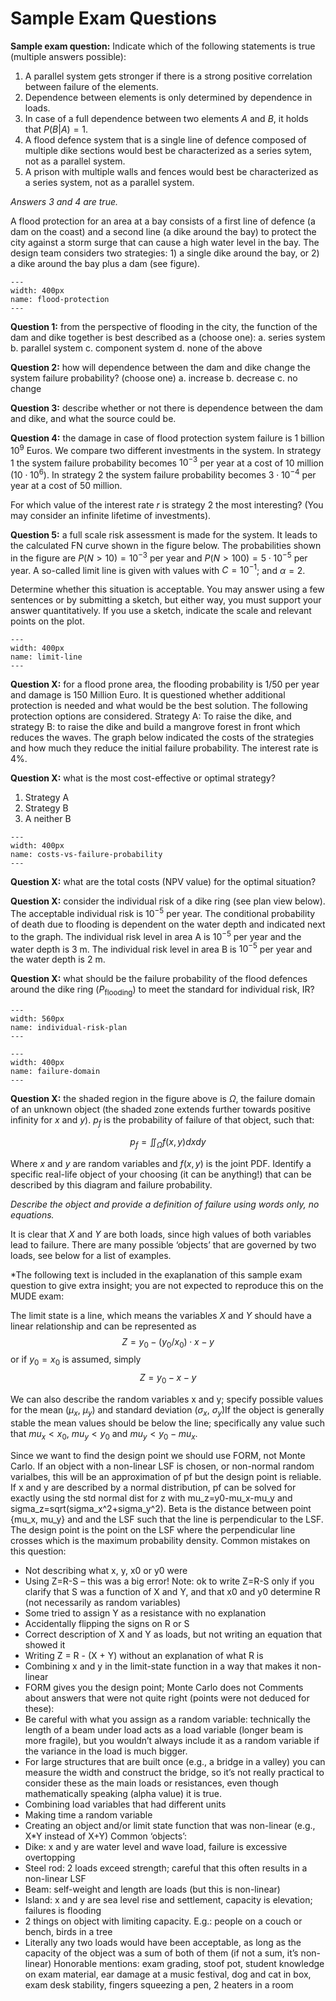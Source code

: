 # Sample Exam Questions

**Sample exam question:** Indicate which of the following statements is true (multiple answers possible):
   1. A parallel system gets stronger if there is a strong positive correlation between failure of the elements.
   2. Dependence between elements is only determined by dependence in loads.
   3. In case of a full dependence between two elements $A$ and $B$, it holds that $P(B|A)=1$.
   4. A flood defence system that is a single line of defence composed of multiple dike sections would best be characterized as a series sytem, not as a parallel system.
   5. A prison with multiple walls and fences would best be characterized as a series system, not as a parallel system.

*Answers 3 and 4 are true.*


A flood protection for an area at a bay consists of a first line of defence (a dam on the coast) and a second line (a dike around the bay) to protect the city against a storm surge that can cause a high water level in the bay. The design team considers two strategies: 1) a single dike around the bay, or 2) a dike around the bay plus a dam (see figure). 

```{figure} ../figures/exercise-sample-exam-bay.png
---
width: 400px
name: flood-protection
---
```

**Question 1:** from the perspective of flooding in the city, the function of the dam and dike together is best described as a (choose one):
a. series system
b. parallel system
c. component system
d. none of the above

**Question 2:** how will dependence between the dam and dike change the system failure probability? (choose one)
a. increase
b. decrease
c. no change

**Question 3:** describe whether or not there is dependence between the dam and dike, and what the source could be.

**Question 4:** the damage in case of flood protection system failure is 1 billion $10^9$ Euros. We compare two different investments in the system. In strategy 1 the system failure probability becomes $10^{-3}$ per year at a cost of 10 million ($10 \cdot 10^{6}$). In strategy 2 the system failure probability becomes $3 \cdot 10^{-4}$ per year at a cost of 50 million.

For which value of the interest rate $r$ is strategy 2 the most interesting? (You may consider an infinite lifetime of investments).


**Question 5:** a full scale risk assessment is made for the system. It leads to the calculated FN curve shown in the figure below. The probabilities shown in the figure are $P(N>10)=10^{-3}$ per year and $P(N>100)=5 \cdot 10^{-5}$ per year. A so-called limit line is given with values with $C = 10^{-1}$; and $\alpha = 2$.

Determine whether this situation is acceptable. You may answer using a few sentences or by submitting a sketch, but either way, you must support your answer quantitatively. If you use a sketch, indicate the scale and relevant points on the plot. 

```{figure} ../figures/exercise-sample-exam-limit-line.png
---
width: 400px
name: limit-line
---
```

**Question X:** for a flood prone area, the flooding probability is 1/50 per year and damage is 150 Million Euro. It is questioned whether additional protection is needed and what would be the best solution. The following protection options are considered. Strategy A: To raise the dike, and strategy B: to raise the dike and build a mangrove forest in front which reduces the waves. The graph below indicated the costs of the strategies and how much they reduce the initial failure probability. The interest rate is 4%.

**Question X:** what is the most cost-effective or optimal strategy?

1. Strategy A
2. Strategy B
3. A neither B

```{figure} ../figures/exercise-sample-exam-costs.png
---
width: 400px
name: costs-vs-failure-probability
---
```

**Question X:** what are the total costs (NPV value) for the optimal situation?

**Question X:** consider the individual risk of a dike ring (see plan view below). The acceptable individual risk is $10^{-5}$ per year. The conditional probability of death due to flooding is dependent on the water depth and indicated next to the graph. The individual risk level in area A is $10^{-5}$ per year and the water depth is 3 m. The individual risk level in area B is $10^{-5}$ per year and the water depth is 2 m.

**Question X:** what should be the failure probability of the flood defences around the dike ring ($P_{\text{flooding}}$) to meet the standard for individual risk, IR?

```{figure} ../figures/exercise-sample-exam-individual-risk.png
---
width: 560px
name: individual-risk-plan
---
```

```{figure} ../figures/exercise-sample-exam-failure-domain.png
---
width: 400px
name: failure-domain
---
```

**Question X:** the shaded region in the figure above is $\Omega$, the failure domain of an unknown object (the shaded zone extends further towards positive infinity for $x$ and $y$). $p_f$ is the probability of failure of that object, such that:

$$ 
    p_f = \iint_\Omega f(x,y)dxdy
$$

Where $x$ and $y$ are random variables and $f(x,y)$ is the joint PDF. Identify a specific real-life object of your choosing (it can be anything!) that can be described by this diagram and failure probability. 

*Describe the object and provide a definition of failure using words only, no equations.*



It is clear that $X$ and $Y$ are both loads, since high values of both variables lead to failure. There are many possible ‘objects’ that are governed by two loads, see below for a list of examples. 

*The following text is included in the exaplanation of this sample exam question to give extra insight; you are not expected to reproduce this on the MUDE exam:

The limit state is a line, which means the variables $X$ and $Y$ should have a linear relationship and can be represented as
$$Z=y_0-(y_0/x_0)\cdot x-y$$
or if $y_0=x_0$ is assumed, simply
$$Z=y_0-x-y$$

We can also describe the random variables x and y; specify possible values for the mean ($\mu_x$, $\mu_y$) and standard deviation ($\sigma_x$, $\sigma_y$)If the object is generally stable the mean values should be below the line; specifically any value such that $mu_x<x_0$, $mu_y<y_0$ and $mu_y<y_0-mu_x$.

Since we want to find the design point we should use FORM, not Monte Carlo. If an object with a non-linear LSF is chosen, or non-normal random varialbes, this will be an approximation of pf but the design point is reliable. If x and y are described by a normal distribution,  pf can be solved for exactly using the std normal dist for z with mu_z=y0-mu_x-mu_y and sigma_z=sqrt(sigma_x^2+sigma_y^2). Beta is the distance between point {mu_x, mu_y} and and the LSF such that the line is perpendicular to the LSF. The design point is the point on the LSF where the perpendicular line crosses which is the maximum probability density.
Common mistakes on this question:
- Not describing what x, y, x0 or y0 were
- Using Z=R-S – this was a big error! Note: ok to write Z=R-S only if you clarify that S was a function of X and Y, and that x0 and y0 determine R (not necessarily as random variables)
- Some tried to assign Y as a resistance with  no explanation
- Accidentally flipping the signs on R or S
- Correct description of X and Y as loads, but not writing an equation that showed it
- Writing Z = R - (X + Y) without an explanation of what R is
- Combining x and y in the limit-state function in a way that makes it non-linear 
- FORM gives you the design point; Monte Carlo does not
Comments about answers that were not quite right (points were not deduced for these):
- Be careful with what you assign as a random variable: technically the length of a beam under load acts as a load variable (longer beam is more fragile), but you wouldn’t always include it as a random variable if the variance in the load is much bigger.
- For large structures that are built once (e.g., a bridge in a valley) you can measure the width and construct the bridge, so it’s not really practical to consider these as the main loads or resistances, even though mathematically speaking (alpha value) it is true.
- Combining load variables that had different units
- Making time a random variable
- Creating an object and/or limit state function that was non-linear (e.g., X*Y instead of X+Y)
Common ‘objects’:
- Dike: x and y are water level and wave load, failure is excessive overtopping
- Steel rod: 2 loads exceed strength; careful that this often results in a non-linear LSF
- Beam: self-weight and length are loads (but this is non-linear)
- Island: x and y are sea level rise and settlement, capacity is elevation; failures is flooding
- 2 things on object with limiting capacity. E.g.: people on a couch or bench, birds in a tree 
- Literally any two loads would have been acceptable, as long as the capacity of the object was a sum of both of them (if not a sum, it’s non-linear)
Honorable mentions: exam grading, stoof pot, student knowledge on exam material, ear damage at a music festival, dog and cat in box, exam desk stability, fingers squeezing a pen, 2 heaters in a room	
